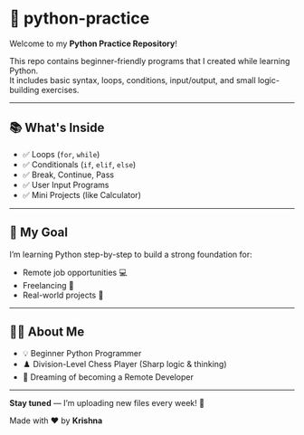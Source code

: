 # 🐍 python-practice

Welcome to my **Python Practice Repository**!

This repo contains beginner-friendly programs that I created while learning Python.  
It includes basic syntax, loops, conditions, input/output, and small logic-building exercises.

---

## 📚 What's Inside

- ✅ Loops (`for`, `while`)
- ✅ Conditionals (`if`, `elif`, `else`)
- ✅ Break, Continue, Pass
- ✅ User Input Programs
- ✅ Mini Projects (like Calculator)

---

## 🎯 My Goal

I’m learning Python step-by-step to build a strong foundation for:
- Remote job opportunities 💻
- Freelancing 💸
- Real-world projects 🚀

---

## 👨‍💻 About Me

- 💡 Beginner Python Programmer
- ♟️ Division-Level Chess Player (Sharp logic & thinking)
- 🚀 Dreaming of becoming a Remote Developer

---

**Stay tuned** — I’m uploading new files every week! 📂

Made with ❤️ by **Krishna**